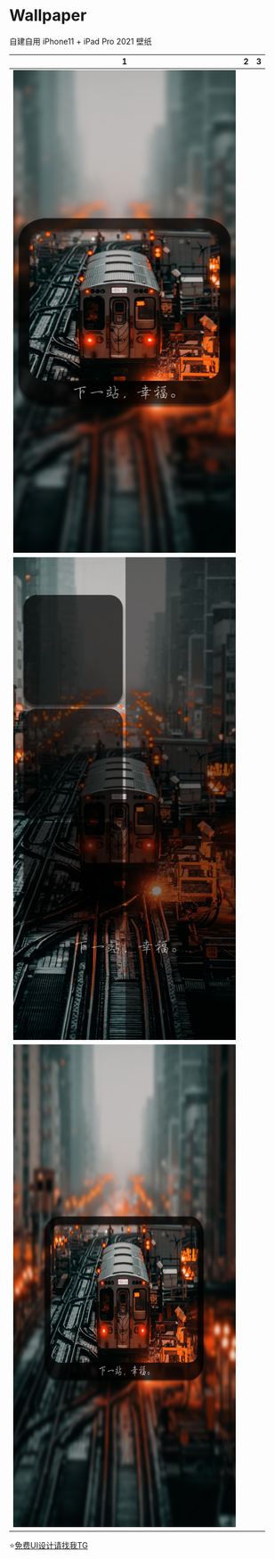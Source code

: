 # Wallpaper

自建自用 iPhone11 + iPad Pro 2021 壁纸

|  1   | 2  |  3   | 
|  ----  | ----  |  ----  | 
<img src="https://github.com/RainyMoment/Wallpaper/blob/main/1-Lock%20iPhone11.png"  width="400" height="866"/>| 
<img src="https://github.com/RainyMoment/Wallpaper/blob/main/1-Main%20iPhone11.png" width="400" height="866"/>| 
<img src="https://github.com/RainyMoment/Wallpaper/blob/main/1-Lock%20iPadPro2021.png" width="400" height="866"/>| 

⭐️[免费UI设计请找我TG](https://t.me/iFreeUI)
